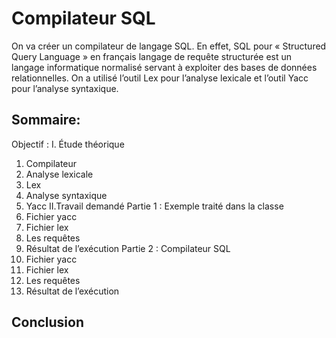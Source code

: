 # Compilateur SQL
 On va créer un compilateur de langage SQL. En effet, SQL pour « Structured Query  Language » en français langage de requête structurée est un langage informatique  normalisé servant à exploiter des bases de données relationnelles. On a utilisé l’outil Lex pour l’analyse lexicale et l’outil Yacc pour l’analyse  syntaxique.
 
 ## Sommaire:
Objectif :
I. Étude théorique
1. Compilateur 
2. Analyse lexicale 
3. Lex 
4. Analyse syntaxique 
5. Yacc 
II.Travail demandé 
Partie 1 : Exemple traité dans la classe
1. Fichier yacc 
2. Fichier lex 
3. Les requêtes
4. Résultat de l’exécution 
Partie 2 : Compilateur SQL
1. Fichier yacc 
2. Fichier lex 
3. Les requêtes
4. Résultat de l’exécution 
## Conclusion 
